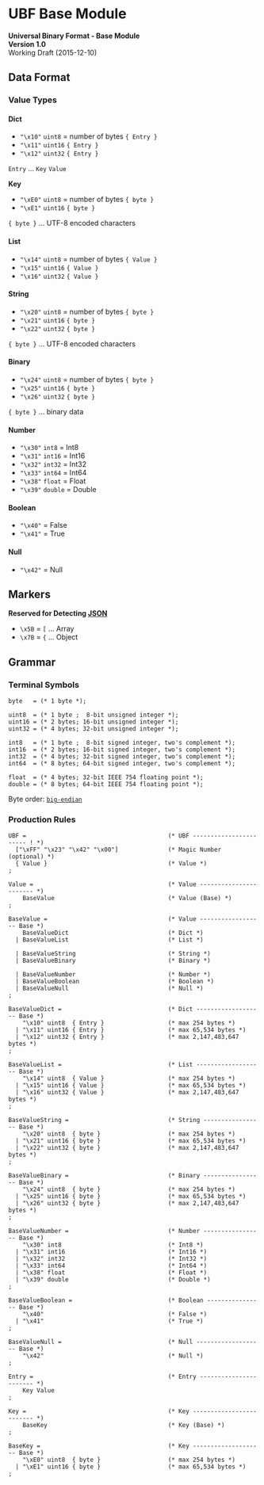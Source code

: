 # UBF Base Module

**Universal Binary Format - Base Module**  
**Version 1.0**  
Working Draft (2015-12-10)

## Data Format

### Value Types

#### Dict

- `"\x10"` `uint8` = number of bytes `{ Entry }`
- `"\x11"` `uint16` `{ Entry }`
- `"\x12"` `uint32` `{ Entry }`

`Entry` ... `Key` `Value`

**Key**

- `"\xE0"` `uint8` = number of bytes `{ byte }`
- `"\xE1"` `uint16` `{ byte }`

`{ byte }` ... UTF-8 encoded characters

#### List

- `"\x14"` `uint8` = number of bytes `{ Value }`
- `"\x15"` `uint16` `{ Value }`
- `"\x16"` `uint32` `{ Value }`

#### String

- `"\x20"` `uint8` = number of bytes `{ byte }`
- `"\x21"` `uint16` `{ byte }`
- `"\x22"` `uint32` `{ byte }`

`{ byte }` ... UTF-8 encoded characters

#### Binary

- `"\x24"` `uint8` = number of bytes `{ byte }`
- `"\x25"` `uint16` `{ byte }`
- `"\x26"` `uint32` `{ byte }`

`{ byte }` ... binary data

#### Number

- `"\x30"` `int8` = Int8
- `"\x31"` `int16` = Int16
- `"\x32"` `int32` = Int32
- `"\x33"` `int64` = Int64
- `"\x38"` `float` = Float
- `"\x39"` `double` = Double

#### Boolean

- `"\x40"` = False
- `"\x41"` = True

#### Null

- `"\x42"` = Null

## Markers

**Reserved for Detecting [JSON](http://www.json.org/)**

- `\x5B` = `[` ... Array
- `\x7B` = `{` ... Object

## Grammar

### Terminal Symbols

```ebnf
byte   = (* 1 byte *);

uint8  = (* 1 byte ;  8-bit unsigned integer *);
uint16 = (* 2 bytes; 16-bit unsigned integer *);
uint32 = (* 4 bytes; 32-bit unsigned integer *);

int8   = (* 1 byte ;  8-bit signed integer, two's complement *);
int16  = (* 2 bytes; 16-bit signed integer, two's complement *);
int32  = (* 4 bytes; 32-bit signed integer, two's complement *);
int64  = (* 8 bytes; 64-bit signed integer, two's complement *);

float  = (* 4 bytes; 32-bit IEEE 754 floating point *);
double = (* 8 bytes; 64-bit IEEE 754 floating point *);
```

Byte order: [`big-endian`](https://en.wikipedia.org/wiki/Endianness#Big-endian)

### Production Rules

```ebnf
UBF =                                        (* UBF ----------------------- ! *)
  ["\xFF" "\x23" "\x42" "\x00"]              (* Magic Number (optional) *)
  { Value }                                  (* Value *)
;

Value =                                      (* Value ----------------------- *)
    BaseValue                                (* Value (Base) *)
;

BaseValue =                                  (* Value ------------------ Base *)
    BaseValueDict                            (* Dict *)
  | BaseValueList                            (* List *)

  | BaseValueString                          (* String *)
  | BaseValueBinary                          (* Binary *)

  | BaseValueNumber                          (* Number *)
  | BaseValueBoolean                         (* Boolean *)
  | BaseValueNull                            (* Null *)
;

BaseValueDict =                              (* Dict ------------------- Base *)
    "\x10" uint8  { Entry }                  (* max 254 bytes *)
  | "\x11" uint16 { Entry }                  (* max 65,534 bytes *)
  | "\x12" uint32 { Entry }                  (* max 2,147,483,647 bytes *)
;

BaseValueList =                              (* List ------------------- Base *)
    "\x14" uint8  { Value }                  (* max 254 bytes *)
  | "\x15" uint16 { Value }                  (* max 65,534 bytes *)
  | "\x16" uint32 { Value }                  (* max 2,147,483,647 bytes *)
;

BaseValueString =                            (* String ----------------- Base *)
    "\x20" uint8  { byte }                   (* max 254 bytes *)
  | "\x21" uint16 { byte }                   (* max 65,534 bytes *)
  | "\x22" uint32 { byte }                   (* max 2,147,483,647 bytes *)
;

BaseValueBinary =                            (* Binary ----------------- Base *)
    "\x24" uint8  { byte }                   (* max 254 bytes *)
  | "\x25" uint16 { byte }                   (* max 65,534 bytes *)
  | "\x26" uint32 { byte }                   (* max 2,147,483,647 bytes *)
;

BaseValueNumber =                            (* Number ----------------- Base *)
    "\x30" int8                              (* Int8 *)
  | "\x31" int16                             (* Int16 *)
  | "\x32" int32                             (* Int32 *)
  | "\x33" int64                             (* Int64 *)
  | "\x38" float                             (* Float *)
  | "\x39" double                            (* Double *)
;

BaseValueBoolean =                           (* Boolean ---------------- Base *)
    "\x40"                                   (* False *)
  | "\x41"                                   (* True *)
;

BaseValueNull =                              (* Null ------------------- Base *)
    "\x42"                                   (* Null *)
;

Entry =                                      (* Entry ----------------------- *)
    Key Value
;

Key =                                        (* Key ------------------------- *)
    BaseKey                                  (* Key (Base) *)
;

BaseKey =                                    (* Key -------------------- Base *)
    "\xE0" uint8  { byte }                   (* max 254 bytes *)
  | "\xE1" uint16 { byte }                   (* max 65,534 bytes *)
;
```
